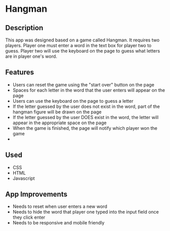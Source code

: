 # Hangman

## Description
This app was designed based on a game called Hangman. It requires two players. Player one must enter a word in the text box for player two
to guess. Player two will use the keyboard on the page to guess what letters are in player one's word. 

## Features
- Users can reset the game using the "start over" button on the page 
- Spaces for each letter in the word that the user enters will appear on the page
- Users can use the keyboard on the page to guess a letter 
- If the letter guessed by the user does not exist in the word, part of the hangman figure will be drawn on the page 
- If the letter guessed by the user DOES exist in the word, the letter will appear in the appropriate space on the page 
- When the game is finished, the page will notify which player won the game 
- 
## Used 

- CSS
- HTML
- Javascript

## App Improvements

- Needs to reset when user enters a new word 
- Needs to hide the word that player one typed into the input field once they click enter 
- Needs to be responsive and mobile friendly 

